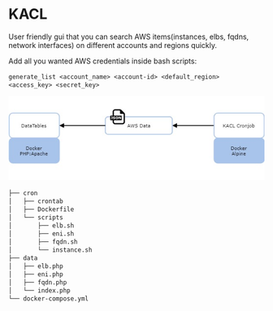 # KACL
User friendly gui that you can search AWS items(instances, elbs, fqdns, network interfaces) on different accounts and regions quickly.

Add all you wanted AWS credentials inside bash scripts:
```
generate_list <account_name> <account-id> <default_region> <access_key> <secret_key>
```
![alt text](kacl_diagram.jpg)
```
├── cron
│   ├── crontab
│   ├── Dockerfile
│   └── scripts
│       ├── elb.sh
│       ├── eni.sh
│       ├── fqdn.sh
│       └── instance.sh
├── data
│   ├── elb.php
│   ├── eni.php
│   ├── fqdn.php
│   └── index.php
└── docker-compose.yml

```
